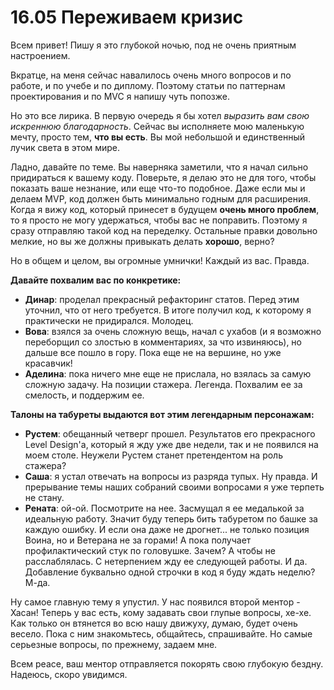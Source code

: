 # 16.05 Переживаем кризис

Всем привет! Пишу я это глубокой ночью, под не очень приятным настроением.

Вкратце, на меня сейчас навалилось очень много вопросов и по работе, и по учебе и по диплому. Поэтому статьи по паттернам проектирования и по MVC я напишу чуть попозже.

Но это все лирика. В первую очередь я бы хотел *выразить вам свою искреннюю благодарность*. Сейчас вы исполняете мою маленькую мечту, просто тем, **что вы есть**. Вы мой небольшой и единственный лучик света в этом мире.

Ладно, давайте по теме. Вы наверняка заметили, что я начал сильно придираться к вашему коду. Поверьте, я делаю это не для того, чтобы показать ваше незнание, или еще что-то подобное. Даже если мы и делаем MVP, код должен быть минимально годным для расширения. Когда я вижу код, который принесет в будущем **очень много проблем**, то я просто не могу удержаться, чтобы вас не поправить. Поэтому я сразу отправляю такой код на переделку.  Остальные правки довольно мелкие, но вы же должны привыкать делать **хорошо**, верно?

Но в общем и целом, вы огромные умнички! Каждый из вас. Правда.

**Давайте похвалим вас по конкретике:**

- **Динар**: проделал прекрасный рефакторинг статов. Перед этим уточнил, что от него требуется. В итоге получил код, к которому я практически не придирался. Молодец.
- **Вова**: взялся за очень сложную вещь, начал с ухабов (и я возможно переборщил со злостью в комментариях, за что извиняюсь), но дальше все пошло в гору. Пока еще не на вершине, но уже красавчик!
- **Аделина**: пока ничего мне еще не прислала, но взялась за самую сложную задачу. На позиции стажера. Легенда. Похвалим ее за смелость, и поддержим ее.

**Талоны на табуреты выдаются вот этим легендарным персонажам:**

- **Рустем**: обещанный четверг прошел. Результатов его прекрасного Level Design'а, который я жду уже две недели, так и не появился на моем столе. Неужели Рустем станет претендентом на роль стажера?
- **Саша**: я устал отвечать на вопросы из разряда тупых. Ну правда. И прерывание темы наших собраний своими вопросами я уже терпеть не стану.
- **Рената**: ой-ой. Посмотрите на нее. Засмущал я ее медалькой за идеальную работу. Значит буду теперь бить табуретом по башке за каждую ошибку. И если она даже не дрогнет... не только позиция Воина, но и Ветерана не за горами! А пока получает профилактический стук по головушке. Зачем? А чтобы не расслаблялась. С нетерпением жду ее следующей работы. И да. Добавление буквально одной строчки в код я буду ждать неделю? М-да.

Ну самое главную тему я упустил. У нас появился второй ментор - Хасан! Теперь у вас есть, кому задавать свои глупые вопросы, хе-хе. Как только он втянется во всю нашу движуху, думаю, будет очень весело. Пока с ним знакомьтесь, общайтесь, спрашивайте. Но самые серьезные вопросы, по прежнему, задаем мне.

Всем peace, ваш ментор отправляется покорять свою глубокую бездну. Надеюсь, скоро увидимся.